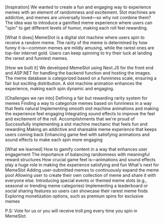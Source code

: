 [Inspiration]
We wanted to create a fun and engaging way to experience memes with an element of randomness and excitement. Slot machines are addictive, and memes are universally loved—so why not combine them? The idea was to introduce a gamified meme experience where users can "spin" to get different levels of humor, making each roll feel rewarding.

[What it does]
MemeSlot is a digital slot machine where users spin to receive a random meme. The rarity of the meme is determined by how funny it is—common memes are mildly amusing, while the rarest ones are top-tier internet gold. Users can keep spinning to try their luck at landing the rarest and funniest memes.

[How we built it]
We developed MemeSlot using Next.JS for the front end and ASP.NET for handling the backend function and hosting the images. The meme database is categorized based on a funniness scale, ensuring a fair but exciting distribution. A slot machine animation enhances the experience, making each spin dynamic and engaging.

[Challenges we ran into]
Defining a fair but rewarding rarity system for memes
Finding a way to categorize memes based on funniness in a way that feels natural
Implementing smooth slot machine animations and making the experience feel engaging
Integrating sound effects to improve the feel and excitement of the roll.
Accomplishments that we're proud of
Successfully implementing a slot machine mechanic that feels fun and rewarding
Making an addictive and shareable meme experience that keeps users coming back
Enhancing game feel with satisfying animations and sound effects to make each spin more engaging

[What we learned]
How to gamify content in a way that enhances user engagement
The importance of balancing randomness with meaningful reward structures
How crucial game feel is—animations and sound effects play a huge role in making the experience satisfying and fun
What's next for MemeSlot
Adding user-submitted memes to continuously expand the meme pool
Allowing user to create their own collection of meme and share it with everyone else.
Introducing special events or themed meme slots (e.g., seasonal or trending meme categories)
Implementing a leaderboard or social sharing features so users can showcase their rarest meme finds
Exploring monetization options, such as premium spins for exclusive memes

P.S: Vote for us or you will receive troll.png every time you spin in MemeSlot.
